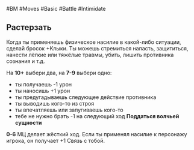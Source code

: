 #BM  #Moves #Basic #Battle #Intimidate 
## Растерзать  
Когда ты применяешь физическое насилие в какой-либо  ситуации, сделай бросок +Клыки.  Ты можешь стремиться напасть, защититься, нанести лёгкие  или тяжёлые травмы, убить, лишить противника сознания и  т.д.  

На **10+** выбери два, на **7-9** выбери одно:  
- ты получаешь -1 урон  
- ты наносишь +1 урон  
- ты предугадываешь следующее действие противника  
- ты выводишь кого-то из строя  
- ты впечатляешь или запугиваешь кого-то  
- тебе не нужно брать -1 на следующий ход **Поддаться  волчьей сущности**  

**0-6** МЦ делает жёсткий ход. Если ты применял насилие к  персонажу игрока, он получает +1 Связь с тобой. 